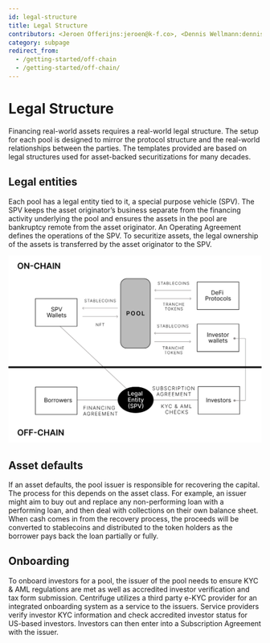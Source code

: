 ```yaml
---
id: legal-structure
title: Legal Structure
contributors: <Jeroen Offerijns:jeroen@k-f.co>, <Dennis Wellmann:dennis@k-f.co>, <Devin Black:devin@k-f.co>
category: subpage
redirect_from:
  - /getting-started/off-chain
  - /getting-started/off-chain/
---
```


# Legal Structure

Financing real-world assets requires a real-world legal structure. The setup for each pool is designed to mirror the protocol structure and the real-world relationships between the parties. The templates provided are based on legal structures used for asset-backed securitizations for many decades.

## Legal entities

Each pool has a legal entity tied to it, a special purpose vehicle (SPV). The SPV keeps the asset originator’s business separate from the financing activity underlying the pool and ensures the assets in the pool are bankruptcy remote from the asset originator. An Operating Agreement defines the operations of the SPV. To securitize assets, the legal ownership of the assets is transferred by the asset originator to the SPV.

![](./images/legal-structure.png#width=70%;)

## Asset defaults

If an asset defaults, the pool issuer is responsible for recovering the capital. The process for this depends on the asset class. For example, an issuer might aim to buy out and replace any non-performing loan with a performing loan, and then deal with collections on their own balance sheet. When cash comes in from the recovery process, the proceeds will be converted to stablecoins and distributed to the token holders as the borrower pays back the loan partially or fully.

## Onboarding

To onboard investors for a pool, the issuer of the pool needs to ensure KYC & AML regulations are met as well as accredited investor verification and tax form submission. Centrifuge utilizes a third party e-KYC provider for an integrated onboarding system as a service to the issuers. Service providers verify investor KYC information and check accredited investor status for US-based investors. Investors can then enter into a Subscription Agreement with the issuer.
